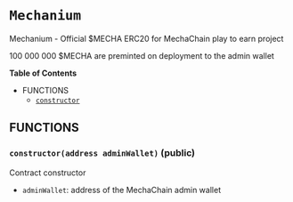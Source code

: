 # `Mechanium`
Mechanium - Official $MECHA ERC20 for MechaChain play to earn project

100 000 000 $MECHA are preminted on deployment to the admin wallet



**Table of Contents**
- FUNCTIONS
    - [`constructor`](#Mechanium-constructor-address-)


## FUNCTIONS
### `constructor(address adminWallet)` (public)

Contract constructor

- `adminWallet`: address of the MechaChain admin wallet




